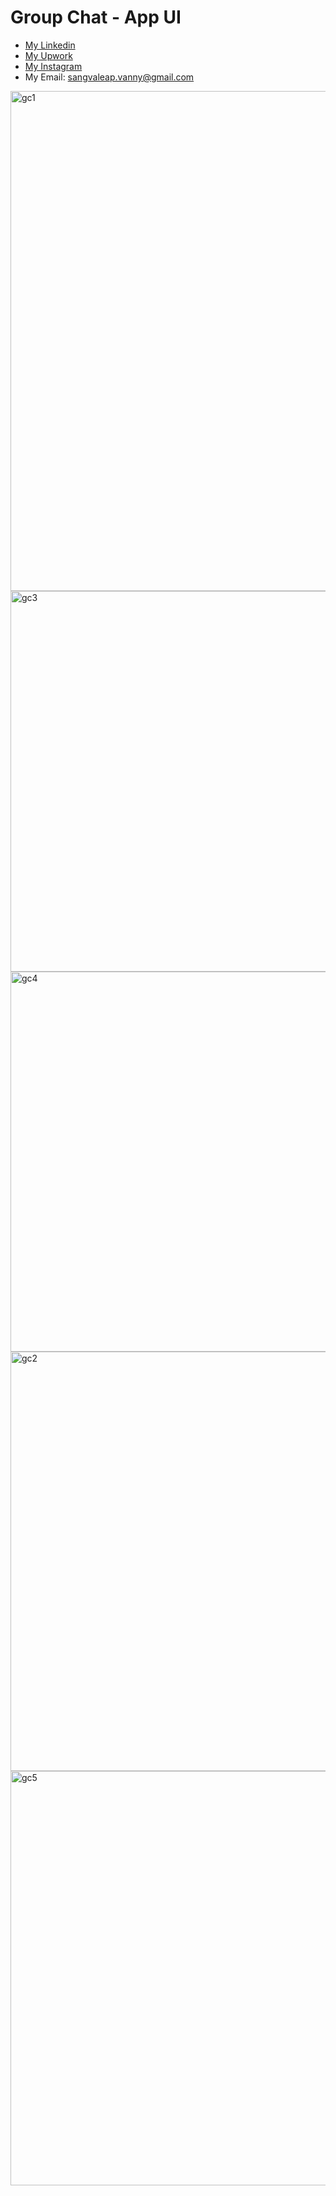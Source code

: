 # Group Chat - App UI

- [My Linkedin](https://www.linkedin.com/in/sangvaleap-vanny-353b25aa/)
- [My Upwork](https://www.upwork.com/freelancers/~01482fe63544bbcb48)
- [My Instagram](https://www.instagram.com/sangvaleap.v/)
- My Email: sangvaleap.vanny@gmail.com
<img width="800" alt="gc1" src="https://user-images.githubusercontent.com/86506519/144237675-1467429c-90f6-4fa6-8e07-6e2c61cb4e45.png">
<img width="609" alt="gc3" src="https://user-images.githubusercontent.com/86506519/144237708-9fbc4b5f-27e2-45ce-93bd-59c8e9b4eb57.png">
<img width="608" alt="gc4" src="https://user-images.githubusercontent.com/86506519/144237722-ac940e09-f979-4c27-9350-aee376a5ccad.png">
<img width="671" alt="gc2" src="https://user-images.githubusercontent.com/86506519/144237734-6fc6573b-b940-48bc-a254-ac37973415cc.png">
<img width="663" alt="gc5" src="https://user-images.githubusercontent.com/86506519/144237741-b00d9b14-6726-47cf-8d68-6d2a339547d0.png">
